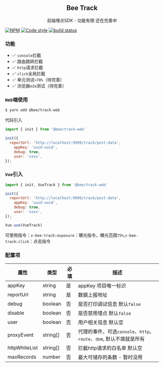 <div align="center">
    <h2>Bee Track</h2>
    <p>前端埋点SDK - 功能有限 还在完善中</p>
  </div>

[![NPM](https://img.shields.io/badge/npm-7.4.0-blue)](https://https://www.npmjs.com/)
[![Code style](https://img.shields.io/badge/code%20style-prettier-ff69b4)](https://github.com/prettier/prettier)
[![build status](https://img.shields.io/badge/build-passing-brightgreen)](https://img.shields.io/badge/build-passing-brightgreen)

### 功能
+ ✅ `console`拦截
+ ✅ 路由跳转拦截
+ ✅ `http`请求拦截
+ ✅ `click`全局拦截
+ ✅ 单元测试`>70%`（待完善）
+ ✅ 浏览器`e2e`测试（待完善）


### `Web`端使用
```bash
$ yarn add @bee/track-web
```
代码引入
```javascript
import { init } from '@bee/track-web'

init({
  reportUrl: 'http://localhost:9999/track/post-data',
    appKey: 'uuid-uuid',
    debug: true,
    user: 'xxxx',
});
```
### `Vue`引入
```javascript
import { init, VueTrack } from '@bee/track-web'

init({
  reportUrl: 'http://localhost:9999/track/post-data',
    appKey: 'uuid-uuid',
    debug: true,
    user: 'xxxx',
});

Vue.use(VueTrack)
```
可使用指令：`v-bee-track:exposure`：曝光指令，曝光范围`75%`,`v-bee-track:click`：点击指令

### 配置项

|  属性   | 类型  | 必填  | 描述  |
|  ----  | ----  | ----  | ----  |
| appKey  | string | 是  | appKey 项目唯一标识 |
| reportUrl  | string | 是 | 数据上报地址 |
| debug | boolean | 否 | 是否打印调试信息 默认`false` |
| disable | boolean | 否 | 是否禁用埋点 默认`false` |
| user | boolean | 否 | 用户相关信息 默认空|
|proxyEvent | string[]|否|代理的事件，可选`console`、`http`、`route`、`dom`, 默认不填就是所有|
|httpWhiteList | string[]| 否|拦截http请求的白名单 默认空|
|maxRecords|number|否|最大可储存的条数 - 暂时没用|

